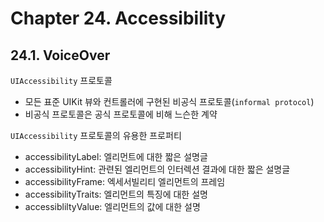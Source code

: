 # Chapter 24. Accessibility

## 24.1. VoiceOver

`UIAccessibility` 프로토콜

- 모든 표준 UIKit 뷰와 컨트롤러에 구현된 비공식 프로토콜(`informal protocol`)
- 비공식 프로토콜은 공식 프로토콜에 비해 느슨한 계약

`UIAccessibility` 프로토콜의 유용한 프로퍼티

- accessibilityLabel: 엘리먼트에 대한 짧은 설명글
- accessibilityHint: 관련된 엘리먼트의 인터렉션 결과에 대한 짧은 설명글
- accessibilityFrame: 엑세서빌리티 엘리먼트의 프레임
- accessibilityTraits: 엘리먼트의 특징에 대한 설명
- accessibliltyValue: 엘리먼트의 값에 대한 설명
